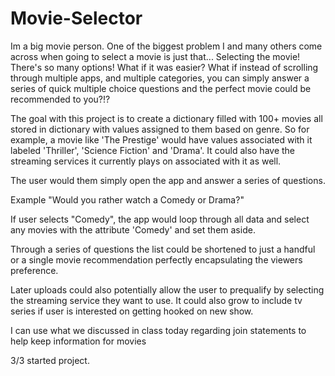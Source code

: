 # Movie-Selector
Im a big movie person. One of the biggest problem I and many others come across when going to select a movie is just that... Selecting the movie! There's so many options! What if it was easier? What if instead of scrolling through multiple apps, and multiple categories, you can simply answer a series of quick multiple choice questions and the perfect movie could be recommended to you?!? 



The goal with this project is to create a dictionary filled with 100+ movies all stored in dictionary with values assigned to them based on genre. So for example, a movie like 'The Prestige' would have values associated with it labeled 'Thriller', 'Science Fiction' and 'Drama'. It could also have the streaming services it currently plays on associated with it as well.




The user would them simply open the app and answer a series of questions.



Example "Would you rather watch a Comedy or Drama?"



If user selects "Comedy", the app would loop through all data and select any movies with the attribute 'Comedy' and set them aside.



Through a series of questions the list could be shortened to just a handful or a single movie recommendation perfectly encapsulating the viewers preference.



Later uploads could also potentially allow the user to prequalify by selecting the streaming service they want to use. It could also grow to include tv series if user is interested on getting hooked on new show.



I can use what we discussed in class today regarding join statements to help keep information for movies 






3/3 started project.
